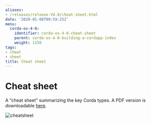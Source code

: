 ```yaml
---
aliases:
- /releases/release-V4.0/cheat-sheet.html
date: '2020-01-08T09:59:25Z'
menu:
  corda-os-4-0:
    identifier: corda-os-4-0-cheat-sheet
    parent: corda-os-4-0-building-a-cordapp-index
    weight: 1150
tags:
- cheat
- sheet
title: Cheat sheet
---
```



# Cheat sheet

A “cheat sheet” summarizing the key Corda types. A PDF version is downloadable [here](/en/pdf/corda-cheat-sheet.pdf).

![cheatsheet](/en/images/cheatsheet.jpg "cheatsheet")

